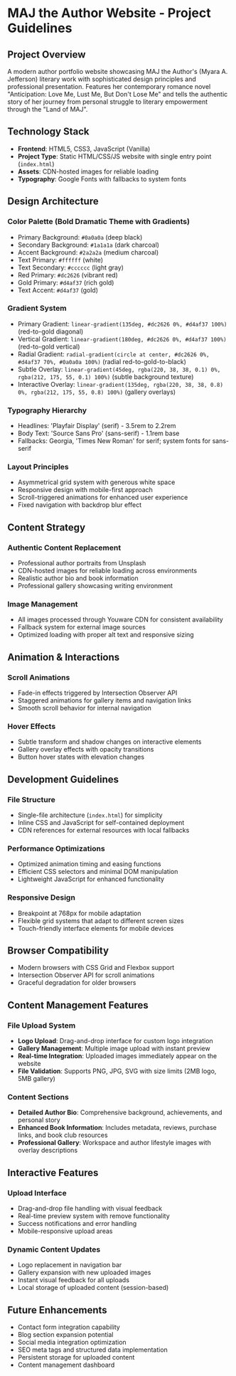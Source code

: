 # MAJ the Author Website - Project Guidelines

## Project Overview
A modern author portfolio website showcasing MAJ the Author's (Myara A. Jefferson) literary work with sophisticated design principles and professional presentation. Features her contemporary romance novel "Anticipation: Love Me, Lust Me, But Don't Lose Me" and tells the authentic story of her journey from personal struggle to literary empowerment through the "Land of MAJ".

## Technology Stack
- **Frontend**: HTML5, CSS3, JavaScript (Vanilla)
- **Project Type**: Static HTML/CSS/JS website with single entry point (`index.html`)
- **Assets**: CDN-hosted images for reliable loading
- **Typography**: Google Fonts with fallbacks to system fonts

## Design Architecture
### Color Palette (Bold Dramatic Theme with Gradients)
- Primary Background: `#0a0a0a` (deep black)
- Secondary Background: `#1a1a1a` (dark charcoal)
- Accent Background: `#2a2a2a` (medium charcoal)
- Text Primary: `#ffffff` (white)
- Text Secondary: `#cccccc` (light gray)
- Red Primary: `#dc2626` (vibrant red)
- Gold Primary: `#d4af37` (rich gold)
- Text Accent: `#d4af37` (gold)

### Gradient System
- Primary Gradient: `linear-gradient(135deg, #dc2626 0%, #d4af37 100%)` (red-to-gold diagonal)
- Vertical Gradient: `linear-gradient(180deg, #dc2626 0%, #d4af37 100%)` (red-to-gold vertical)
- Radial Gradient: `radial-gradient(circle at center, #dc2626 0%, #d4af37 70%, #0a0a0a 100%)` (radial red-to-gold-to-black)
- Subtle Overlay: `linear-gradient(45deg, rgba(220, 38, 38, 0.1) 0%, rgba(212, 175, 55, 0.1) 100%)` (subtle background texture)
- Interactive Overlay: `linear-gradient(135deg, rgba(220, 38, 38, 0.8) 0%, rgba(212, 175, 55, 0.8) 100%)` (gallery overlays)

### Typography Hierarchy
- Headlines: 'Playfair Display' (serif) - 3.5rem to 2.2rem
- Body Text: 'Source Sans Pro' (sans-serif) - 1.1rem base
- Fallbacks: Georgia, 'Times New Roman' for serif; system fonts for sans-serif

### Layout Principles
- Asymmetrical grid system with generous white space
- Responsive design with mobile-first approach
- Scroll-triggered animations for enhanced user experience
- Fixed navigation with backdrop blur effect

## Content Strategy
### Authentic Content Replacement
- Professional author portraits from Unsplash
- CDN-hosted images for reliable loading across environments
- Realistic author bio and book information
- Professional gallery showcasing writing environment

### Image Management
- All images processed through Youware CDN for consistent availability
- Fallback system for external image sources
- Optimized loading with proper alt text and responsive sizing

## Animation & Interactions
### Scroll Animations
- Fade-in effects triggered by Intersection Observer API
- Staggered animations for gallery items and navigation links
- Smooth scroll behavior for internal navigation

### Hover Effects
- Subtle transform and shadow changes on interactive elements
- Gallery overlay effects with opacity transitions
- Button hover states with elevation changes

## Development Guidelines
### File Structure
- Single-file architecture (`index.html`) for simplicity
- Inline CSS and JavaScript for self-contained deployment
- CDN references for external resources with local fallbacks

### Performance Optimizations
- Optimized animation timing and easing functions
- Efficient CSS selectors and minimal DOM manipulation
- Lightweight JavaScript for enhanced functionality

### Responsive Design
- Breakpoint at 768px for mobile adaptation
- Flexible grid systems that adapt to different screen sizes
- Touch-friendly interface elements for mobile devices

## Browser Compatibility
- Modern browsers with CSS Grid and Flexbox support
- Intersection Observer API for scroll animations
- Graceful degradation for older browsers

## Content Management Features
### File Upload System
- **Logo Upload**: Drag-and-drop interface for custom logo integration
- **Gallery Management**: Multiple image upload with instant preview
- **Real-time Integration**: Uploaded images immediately appear on the website
- **File Validation**: Supports PNG, JPG, SVG with size limits (2MB logo, 5MB gallery)

### Content Sections
- **Detailed Author Bio**: Comprehensive background, achievements, and personal story
- **Enhanced Book Information**: Includes metadata, reviews, purchase links, and book club resources
- **Professional Gallery**: Workspace and author lifestyle images with overlay descriptions

## Interactive Features
### Upload Interface
- Drag-and-drop file handling with visual feedback
- Real-time preview system with remove functionality
- Success notifications and error handling
- Mobile-responsive upload areas

### Dynamic Content Updates
- Logo replacement in navigation bar
- Gallery expansion with new uploaded images
- Instant visual feedback for all uploads
- Local storage of uploaded content (session-based)

## Future Enhancements
- Contact form integration capability
- Blog section expansion potential  
- Social media integration optimization
- SEO meta tags and structured data implementation
- Persistent storage for uploaded content
- Content management dashboard